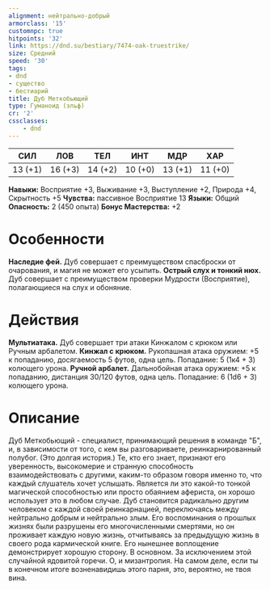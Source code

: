 ```yaml
---
alignment: нейтрально-добрый
armorclass: '15'
customnpc: true
hitpoints: '32'
link: https://dnd.su/bestiary/7474-oak-truestrike/
size: Средний
speed: '30'
tags:
- dnd
- существо
- бестиарий
title: Дуб Меткобьющий
type: Гуманоид (эльф)
cr: '2'
cssclasses:
    - dnd
---
```



| СИЛ | ЛОВ | ТЕЛ | ИНТ | МДР | ХАР |
|---|---|---|---|---|---|
| 13 (+1) | 16 (+3) | 14 (+2) | 10 (+0) | 13 (+1) | 11 (+0) |
**Навыки:** Восприятие +3, Выживание +3, Выступление +2, Природа +4, Скрытность +5
**Чувства:** пассивное Восприятие 13
**Языки:** Общий
**Опасность:** 2 (450 опыта)
**Бонус Мастерства:** +2


# Особенности
**Наследие фей.** Дуб совершает с преимуществом спасброски от очарования, и магия не может его усыпить.
**Острый слух и тонкий нюх.** Дуб совершает с преимуществом проверки Мудрости (Восприятие), полагающиеся на слух и обоняние.


# Действия
**Мультиатака.** Дуб совершает три атаки Кинжалом с крюком или Ручным арбалетом.
**Кинжал с крюком.** Рукопашная атака оружием: +5 к попаданию, досягаемость 5 футов, одна цель. Попадание: 5 (1к4 + 3) колющего урона.
**Ручной арбалет.** Дальнобойная атака оружием: +5 к попаданию, дистанция 30/120 футов, одна цель. Попадание: 6 (1d6 + 3) колющего урона.


# Описание
Дуб Меткобьющий - специалист, принимающий решения в команде "Б", и, в зависимости от того, с кем вы разговариваете, реинкарнированный полубог. (Это долгая история.) Те, кто его знает, признают его уверенность, высокомерие и странную способность взаимодействовать с другими, каким-то образом говоря именно то, что каждый слушатель хочет услышать. Является ли это какой-то тонкой магической способностью или просто обаянием афериста, он хорошо использует это в любом случае. Дуб становится радикально другим человеком с каждой своей реинкарнацией, переключаясь между нейтрально добрым и нейтрально злым. Его воспоминания о прошлых жизнях были разрушены его многочисленными смертями, но он проживает каждую новую жизнь, отчитываясь за предыдущую жизнь в своего рода кармической книге. Его нынешнее воплощение демонстрирует хорошую сторону. В основном. За исключением этой случайной ядовитой горечи. О, и мизантропия. На самом деле, если ты в конечном итоге возненавидишь этого парня, это, вероятно, не твоя вина.